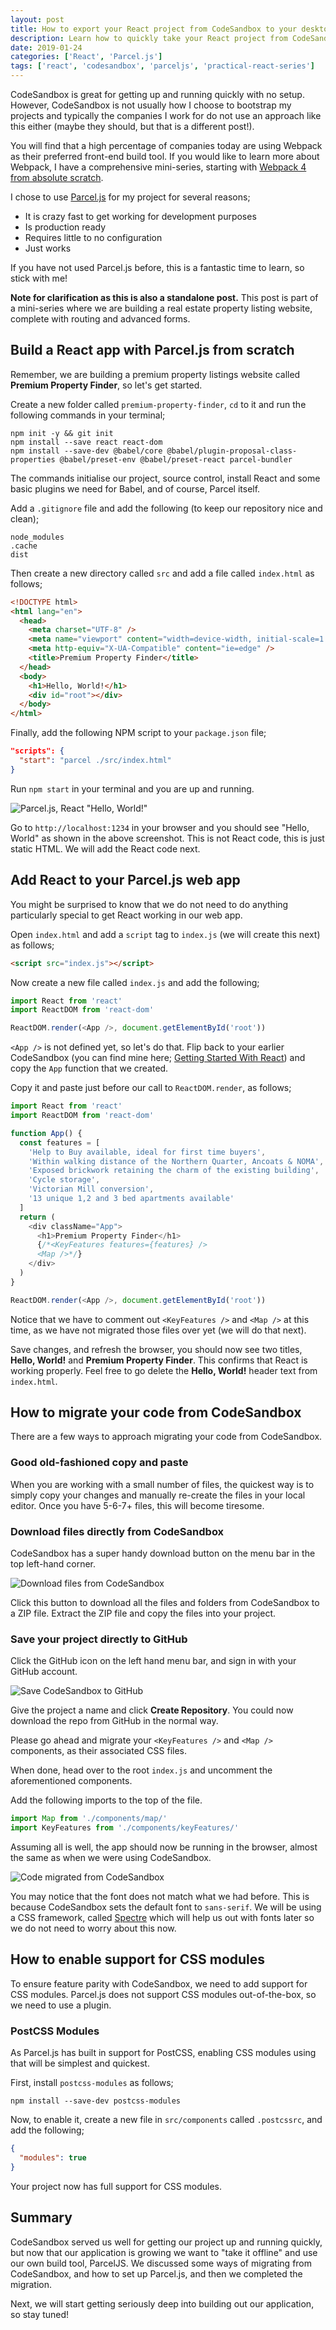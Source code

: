 ```yaml
---
layout: post
title: How to export your React project from CodeSandbox to your desktop with Parcel.js
description: Learn how to quickly take your React project from CodeSandbox to your local with Parcel.js for building your assets
date: 2019-01-24
categories: ['React', 'Parcel.js']
tags: ['react', 'codesandbox', 'parceljs', 'practical-react-series']
---
```


CodeSandbox is great for getting up and running quickly with no setup. However, CodeSandbox is not usually how I choose to bootstrap my projects and typically the companies I work for do not use an approach like this either (maybe they should, but that is a different post!).

You will find that a high percentage of companies today are using Webpack as their preferred front-end build tool. If you would like to learn more about Webpack, I have a comprehensive mini-series, starting with [Webpack 4 from absolute scratch](/webpack/webpack-4-from-absolute-scratch/).

I chose to use [Parcel.js](https://parceljs.org/) for my project for several reasons;

- It is crazy fast to get working for development purposes
- Is production ready
- Requires little to no configuration
- Just works

If you have not used Parcel.js before, this is a fantastic time to learn, so stick with me!

**Note for clarification as this is also a standalone post.** This post is part of a mini-series where we are building a real estate property listing website, complete with routing and advanced forms.

## Build a React app with Parcel.js from scratch

Remember, we are building a premium property listings website called **Premium Property Finder**, so let's get started.

Create a new folder called `premium-property-finder`, `cd` to it and run the following commands in your terminal;

```shell
npm init -y && git init
npm install --save react react-dom
npm install --save-dev @babel/core @babel/plugin-proposal-class-properties @babel/preset-env @babel/preset-react parcel-bundler
```

The commands initialise our project, source control, install React and some basic plugins we need for Babel, and of course, Parcel itself.

Add a `.gitignore` file and add the following (to keep our repository nice and clean);

```text
node_modules
.cache
dist
```

Then create a new directory called `src` and add a file called `index.html` as follows;

```html
<!DOCTYPE html>
<html lang="en">
  <head>
    <meta charset="UTF-8" />
    <meta name="viewport" content="width=device-width, initial-scale=1.0" />
    <meta http-equiv="X-UA-Compatible" content="ie=edge" />
    <title>Premium Property Finder</title>
  </head>
  <body>
    <h1>Hello, World!</h1>
    <div id="root"></div>
  </body>
</html>
```

Finally, add the following NPM script to your `package.json` file;

```json
"scripts": {
  "start": "parcel ./src/index.html"
}
```

Run `npm start` in your terminal and you are up and running.

![Parcel.js, React "Hello, World!"](parceljs-hello-world.png)

Go to `http://localhost:1234` in your browser and you should see "Hello, World" as shown in the above screenshot. This is not React code, this is just static HTML. We will add the React code next.

## Add React to your Parcel.js web app

You might be surprised to know that we do not need to do anything particularly special to get React working in our web app.

Open `index.html` and add a `script` tag to `index.js` (we will create this next) as follows;

```html
<script src="index.js"></script>
```

Now create a new file called `index.js` and add the following;

```javascript
import React from 'react'
import ReactDOM from 'react-dom'

ReactDOM.render(<App />, document.getElementById('root'))
```

`<App />` is not defined yet, so let's do that. Flip back to your earlier CodeSandbox (you can find mine here; [Getting Started With React](https://codesandbox.io/s/x73lr1ojo4)) and copy the `App` function that we created.

Copy it and paste just before our call to `ReactDOM.render`, as follows;

```javascript
import React from 'react'
import ReactDOM from 'react-dom'

function App() {
  const features = [
    'Help to Buy available, ideal for first time buyers',
    'Within walking distance of the Northern Quarter, Ancoats & NOMA',
    'Exposed brickwork retaining the charm of the existing building',
    'Cycle storage',
    'Victorian Mill conversion',
    '13 unique 1,2 and 3 bed apartments available'
  ]
  return (
    <div className="App">
      <h1>Premium Property Finder</h1>
      {/*<KeyFeatures features={features} />
      <Map />*/}
    </div>
  )
}

ReactDOM.render(<App />, document.getElementById('root'))
```

Notice that we have to comment out `<KeyFeatures />` and `<Map />` at this time, as we have not migrated those files over yet (we will do that next).

Save changes, and refresh the browser, you should now see two titles, **Hello, World!** and **Premium Property Finder**. This confirms that React is working properly. Feel free to go delete the **Hello, World!** header text from `index.html`.

## How to migrate your code from CodeSandbox

There are a few ways to approach migrating your code from CodeSandbox.

### Good old-fashioned copy and paste

When you are working with a small number of files, the quickest way is to simply copy your changes and manually re-create the files in your local editor. Once you have 5-6-7+ files, this will become tiresome.

### Download files directly from CodeSandbox

CodeSandbox has a super handy download button on the menu bar in the top left-hand corner.

![Download files from CodeSandbox](codesandbox-download-button.png)

Click this button to download all the files and folders from CodeSandbox to a ZIP file. Extract the ZIP file and copy the files into your project.

### Save your project directly to GitHub

Click the GitHub icon on the left hand menu bar, and sign in with your GitHub account.

![Save CodeSandbox to GitHub](save-codesandbox-to-github.png)

Give the project a name and click **Create Repository**. You could now download the repo from GitHub in the normal way.

Please go ahead and migrate your `<KeyFeatures />` and `<Map />` components, as their associated CSS files.

When done, head over to the root `index.js` and uncomment the aforementioned components.

Add the following imports to the top of the file.

```javascript
import Map from './components/map/'
import KeyFeatures from './components/keyFeatures/'
```

Assuming all is well, the app should now be running in the browser, almost the same as when we were using CodeSandbox.

![Code migrated from CodeSandbox](premium-property-finder.png)

You may notice that the font does not match what we had before. This is because CodeSandbox sets the default font to `sans-serif`. We will be using a CSS framework, called [Spectre](https://picturepan2.github.io/spectre/) which will help us out with fonts later so we do not need to worry about this now.

## How to enable support for CSS modules

To ensure feature parity with CodeSandbox, we need to add support for CSS modules. Parcel.js does not support CSS modules out-of-the-box, so we need to use a plugin.

### PostCSS Modules

As Parcel.js has built in support for PostCSS, enabling CSS modules using that will be simplest and quickest.

First, install `postcss-modules` as follows;

```shell
npm install --save-dev postcss-modules
```

Now, to enable it, create a new file in `src/components` called `.postcssrc`, and add the following;

```json
{
  "modules": true
}
```

Your project now has full support for CSS modules.

## Summary

CodeSandbox served us well for getting our project up and running quickly, but now that our application is growing we want to "take it offline" and use our own build tool, ParcelJS. We discussed some ways of migrating from CodeSandbox, and how to set up Parcel.js, and then we completed the migration.

Next, we will start getting seriously deep into building out our application, so stay tuned!

